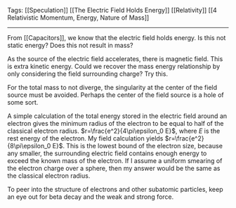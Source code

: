 Tags: [[Speculation]] [[The Electric Field Holds Energy]] [[Relativity]] [[4 Relativistic Momentum, Energy, Nature of Mass]]
___
From [[Capacitors]], we know that the electric field holds energy. Is this not static energy? Does this not result in mass? 

As the source of the electric field accelerates, there is magnetic field. This is extra kinetic energy. Could we recover the mass energy relationship by only considering the field surrounding charge? Try this. 

For the total mass to not diverge, the singularity at the center of the field source must be avoided. Perhaps the center of the field source is a hole of some sort. 

A simple calculation of the total energy stored in the electric field around an electron gives the minimum radius of the electron to be equal to half of the classical electron radius. $r=\frac{e^2}{4\pi\epsilon_0 E}$, where $E$ is the rest energy of the electron. My field calculation yields $r=\frac{e^2}{8\pi\epsilon_0 E}$. This is the lowest bound of the electron size, because any smaller, the surrounding electric field contains enough energy to exceed the known mass of the electron. If I assume a uniform smearing of the electron charge over a sphere, then my answer would be the same as the classical electron radius. 

To peer into the structure of electrons and other subatomic particles, keep an eye out for beta decay and the weak and strong force. 